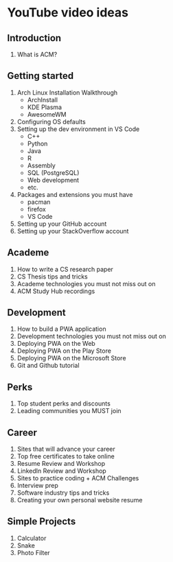 # YouTube video ideas

## Introduction

1. What is ACM?

## Getting started

1. Arch Linux Installation Walkthrough
   - ArchInstall
   - KDE Plasma
   - AwesomeWM
2. Configuring OS defaults
3. Setting up the dev environment in VS Code
    - C++
    - Python
    - Java
    - R
    - Assembly
    - SQL (PostgreSQL)
    - Web development
    - etc.
4. Packages and extensions you must have
   - pacman
   - firefox
   - VS Code
5. Setting up your GitHub account
6. Setting up your StackOverflow account

## Academe

1. How to write a CS research paper
2. CS Thesis tips and tricks
3. Academe technologies you must not miss out on
4. ACM Study Hub recordings

## Development

1. How to build a PWA application
2. Development technologies you must not miss out on
3. Deploying PWA on the Web
4. Deploying PWA on the Play Store
5. Deploying PWA on the Microsoft Store
6. Git and Github tutorial

## Perks

1. Top student perks and discounts
2. Leading communities you MUST join

## Career

1. Sites that will advance your career
2. Top free certificates to take online
3. Resume Review and Workshop
4. LinkedIn Review and Workshop
5. Sites to practice coding + ACM Challenges
6. Interview prep
7. Software industry tips and tricks
8. Creating your own personal website resume

## Simple Projects 

1. Calculator
2. Snake
3. Photo Filter
